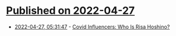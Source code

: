 # [Published on 2022-04-27](index.md)

* [2022-04-27, 05:31:47](https://news.ycombinator.com/item?id=31176665) - [Covid Influencers: Who Is Risa Hoshino?](https://sarahburwick.substack.com/p/who-is-risa-hoshino)
